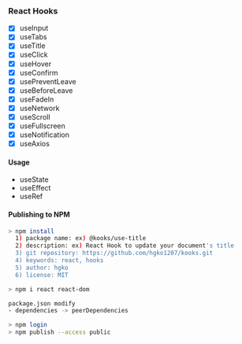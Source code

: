 ### React Hooks

- [x] useInput
- [x] useTabs
- [x] useTitle
- [x] useClick
- [x] useHover
- [x] useConfirm
- [x] usePreventLeave
- [x] useBeforeLeave
- [x] useFadeIn
- [x] useNetwork
- [x] useScroll
- [x] useFullscreen
- [x] useNotification
- [x] useAxios

#### Usage

- useState
- useEffect
- useRef

#### Publishing to NPM

```bash
> npm install
  1) package name: ex) @kooks/use-title
  2) description: ex) React Hook to update your document's title
  3) git repository: https://github.com/hgko1207/kooks.git
  4) keywords: react, hooks
  5) author: hgko
  6) license: MIT
```

```bash
> npm i react react-dom

package.json modify
- dependencies -> peerDependencies
```

```bash
> npm login
> npm publish --access public
```
